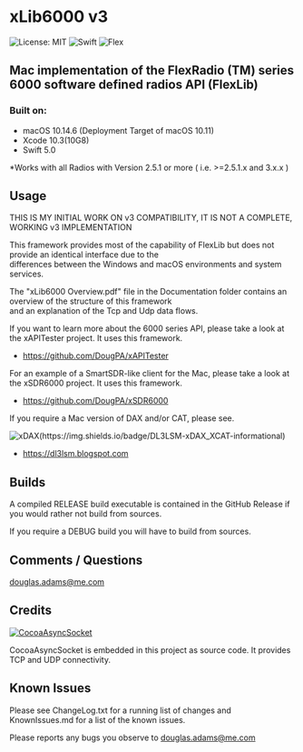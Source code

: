 # xLib6000 v3

![License: MIT](https://img.shields.io/badge/License-MIT-yellow.svg)
![Swift](https://img.shields.io/badge/Swift-5.0-orange.svg?style=flat)
![Flex](https://img.shields.io/badge/Flex_Versions-v2.4_v2.5_v3.x-blue.svg)

## Mac implementation of the FlexRadio (TM) series 6000 software defined radios API (FlexLib)

### Built on:
*  macOS 10.14.6 (Deployment Target of macOS 10.11)
*  Xcode 10.3(10G8)
*  Swift 5.0


*Works with all Radios with Version 2.5.1 or more ( i.e. >=2.5.1.x and 3.x.x )

## Usage




THIS IS MY INITIAL WORK ON v3 COMPATIBILITY, IT IS NOT A COMPLETE, WORKING v3 IMPLEMENTATION





This framework provides most of the capability of FlexLib but does not provide an identical  interface due to the  
differences between the Windows and macOS environments and system services.

The "xLib6000 Overview.pdf" file in the Documentation folder contains an overview of the structure of this framework  
and an explanation of the Tcp and Udp data flows.  

If you want to learn more about the 6000 series API, please take a look at the xAPITester project. It uses this framework.

* https://github.com/DougPA/xAPITester

For an example of a SmartSDR-like client for the Mac, please take a look at the xSDR6000 project. It uses this framework.

* https://github.com/DougPA/xSDR6000

If you require a Mac version of DAX and/or CAT, please see.

![xDAX(https://img.shields.io/badge/DL3LSM-xDAX_XCAT-informational)](https://dl3lsm.blogspot.com)

* https://dl3lsm.blogspot.com


## Builds

A compiled RELEASE build executable is contained in the GitHub Release if you would rather not build from sources.  

If you require a DEBUG build you will have to build from sources.   


## Comments / Questions

douglas.adams@me.com


## Credits

[![CocoaAsyncSocket](https://img.shields.io/badge/CocoaAsyncSocket-v7.6.3-informational)](https://github.com/robbiehanson/CocoaAsyncSocket)

 CocoaAsyncSocket is embedded in this project as source code. It provides TCP and UDP connectivity.


## Known Issues

Please see ChangeLog.txt for a running list of changes and KnownIssues.md for a list of the known issues.

Please reports any bugs you observe to douglas.adams@me.com
